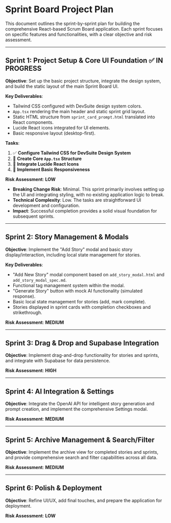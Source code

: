 # Sprint Board Project Plan

This document outlines the sprint-by-sprint plan for building the comprehensive React-based Scrum Board application. Each sprint focuses on specific features and functionalities, with a clear objective and risk assessment.

---

## Sprint 1: Project Setup & Core UI Foundation ✅ IN PROGRESS

**Objective**: Set up the basic project structure, integrate the design system, and build the static layout of the main Sprint Board UI.

**Key Deliverables**:
- Tailwind CSS configured with DevSuite design system colors.
- `App.tsx` rendering the main header and static sprint grid layout.
- Static HTML structure from `sprint_card_prompt.html` translated into React components.
- Lucide React icons integrated for UI elements.
- Basic responsive layout (desktop-first).

**Tasks**:
1. ✅ **Configure Tailwind CSS for DevSuite Design System**
2. 🔄 **Create Core `App.tsx` Structure**
3. 🔄 **Integrate Lucide React Icons**
4. 🔄 **Implement Basic Responsiveness**

**Risk Assessment**: **LOW**
- **Breaking Change Risk**: Minimal. This sprint primarily involves setting up the UI and integrating styling, with no existing application logic to break.
- **Technical Complexity**: Low. The tasks are straightforward UI development and configuration.
- **Impact**: Successful completion provides a solid visual foundation for subsequent sprints.

---

## Sprint 2: Story Management & Modals

**Objective**: Implement the "Add Story" modal and basic story display/interaction, including local state management for stories.

**Key Deliverables**:
- "Add New Story" modal component based on `add_story_modal.html` and `add_story_modal_spec.md`.
- Functional tag management system within the modal.
- "Generate Story" button with mock AI functionality (simulated response).
- Basic local state management for stories (add, mark complete).
- Stories displayed in sprint cards with completion checkboxes and strikethrough.

**Risk Assessment**: **MEDIUM**

---

## Sprint 3: Drag & Drop and Supabase Integration

**Objective**: Implement drag-and-drop functionality for stories and sprints, and integrate with Supabase for data persistence.

**Risk Assessment**: **HIGH**

---

## Sprint 4: AI Integration & Settings

**Objective**: Integrate the OpenAI API for intelligent story generation and prompt creation, and implement the comprehensive Settings modal.

**Risk Assessment**: **MEDIUM**

---

## Sprint 5: Archive Management & Search/Filter

**Objective**: Implement the archive view for completed stories and sprints, and provide comprehensive search and filter capabilities across all data.

**Risk Assessment**: **MEDIUM**

---

## Sprint 6: Polish & Deployment

**Objective**: Refine UI/UX, add final touches, and prepare the application for deployment.

**Risk Assessment**: **LOW**